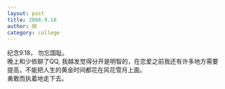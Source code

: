 ```yaml
---
layout: post
title: 2008.9.18
author: 研
category: college
---
```

纪念9.18， 勿忘国耻。  
晚上和少依聊了QQ, 我越发觉得分开是明智的，在恋爱之前我还有许多地方需要提高，不能把人生的黄金时间都花在风花雪月上面。  
勇敢而执着地走下去。